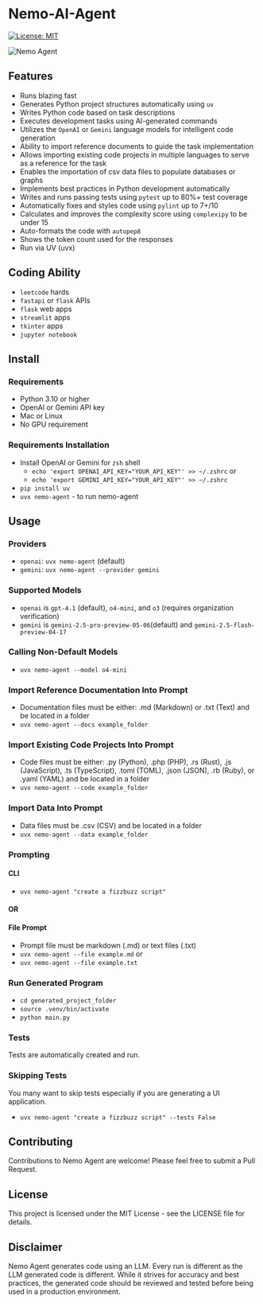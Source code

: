 # Nemo-AI-Agent

[![License: MIT](https://img.shields.io/badge/License-MIT-green.svg)](https://opensource.org/licenses/MIT)

![Nemo Agent](https://i.imgur.com/h8YlJNT.png)

## Features
* Runs blazing fast
* Generates Python project structures automatically using `uv`
* Writes Python code based on task descriptions
* Executes development tasks using AI-generated commands
* Utilizes the `OpenAI` or `Gemini` language models for intelligent code generation
* Ability to import reference documents to guide the task implementation
* Allows importing existing code projects in multiple languages to serve as a reference for the task
* Enables the importation of csv data files to populate databases or graphs
* Implements best practices in Python development automatically
* Writes and runs passing tests using `pytest` up to 80%+ test coverage 
* Automatically fixes and styles code using `pylint` up to 7+/10
* Calculates and improves the complexity score using `complexipy` to be under 15
* Auto-formats the code with `autopep8`
* Shows the token count used for the responses
* Run via UV (uvx)

## Coding Ability
* `leetcode` hards
* `fastapi` or `flask` APIs
* `flask` web apps
* `streamlit` apps
* `tkinter` apps
* `jupyter notebook`

## Install 

### Requirements
* Python 3.10 or higher
* OpenAI or Gemini API key
* Mac or Linux
* No GPU requirement

### Requirements Installation
* Install OpenAI or Gemini for `zsh` shell
    * `echo 'export OPENAI_API_KEY="YOUR_API_KEY"' >> ~/.zshrc` or
    * `echo 'export GEMINI_API_KEY="YOUR_API_KEY"' >> ~/.zshrc`
* `pip install uv`
* `uvx nemo-agent` - to run nemo-agent

## Usage

### Providers
* `openai`: `uvx nemo-agent` (default)
* `gemini`: `uvx nemo-agent --provider gemini`

### Supported Models 
* `openai` is `gpt-4.1` (default), `o4-mini`, and `o3` (requires organization verification)
* `gemini` is `gemini-2.5-pro-preview-05-06`(default) and `gemini-2.5-flash-preview-04-17`

### Calling Non-Default Models
* `uvx nemo-agent --model o4-mini`

### Import Reference Documentation Into Prompt
* Documentation files must be either: .md (Markdown) or .txt (Text) and be located in a folder
* `uvx nemo-agent --docs example_folder`

### Import Existing Code Projects Into Prompt
* Code files must be either: .py (Python), .php (PHP), .rs (Rust), .js (JavaScript), .ts (TypeScript), .toml (TOML), .json (JSON), .rb (Ruby), or .yaml (YAML) and be located in a folder
* `uvx nemo-agent --code example_folder`

### Import Data Into Prompt
* Data files must be .csv (CSV) and be located in a folder
* `uvx nemo-agent --data example_folder`

### Prompting

#### CLI
* `uvx nemo-agent "create a fizzbuzz script"`

#### OR

#### File Prompt
* Prompt file must be markdown (.md) or text files (.txt)
* `uvx nemo-agent --file example.md` or 
* `uvx nemo-agent --file example.txt`

### Run Generated Program
* `cd generated_project_folder`
* `source .venv/bin/activate`
* `python main.py`

### Tests

Tests are automatically created and run.

### Skipping Tests

You many want to skip tests especially if you are generating a UI application.

* `uvx nemo-agent "create a fizzbuzz script" --tests False`

## Contributing
Contributions to Nemo Agent are welcome! Please feel free to submit a Pull Request.

## License
This project is licensed under the MIT License - see the LICENSE file for details.

## Disclaimer
Nemo Agent generates code using an LLM. Every run is different as the LLM generated code is different. While it strives for accuracy and best practices, the generated code should be reviewed and tested before being used in a production environment.

